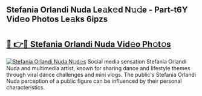 ## Stefania Orlandi Nuda Le𝚊k𝚎d N𝚞𝚍e - Part-t6Y Vid𝚎o Photos Le𝚊ks 6ipzs

# <h2><a href="http://fbev4cm.evod.top/?m=Stefania+Orlandi+Nuda">🔗 👉🔴 Stefania Orlandi Nuda Vid𝚎o Ph𝚘t𝚘s</a></h2>

[![Stefania Orlandi Nuda N𝚞d𝚎s](https://i.imgur.com/8V9OHl7.gif)](http://fbev4cm.evod.top/?m=Stefania+Orlandi+Nuda)
Social media sensation Stefania Orlandi Nuda and multimedia artist, known for sharing dance and lifestyle themes through viral dance challenges and mini vlogs. The public's Stefania Orlandi Nuda perception of a public figure can be influenced by their personal characteristics. 
